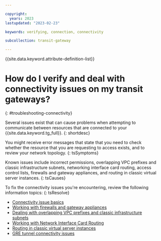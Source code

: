 ```yaml
---

copyright:
  years: 2023
lastupdated: "2023-02-23"

keywords: verifying, connection, connectivity

subcollection: transit-gateway

---
```


{{site.data.keyword.attribute-definition-list}}

# How do I verify and deal with connectivity issues on my transit gateways?
{: #troubleshooting-connectivity}

Several issues exist that can cause problems when attempting to communicate between resources that are connected to your {{site.data.keyword.tg_full}}.
{: shortdesc}

You might receive error messages that state that you need to check whether the resource that you are requesting to access exists, and to review your network topology.
{: tsSymptoms}

Known issues include incorrect permissions, overlapping VPC prefixes and classic infrastructure subnets, networking interface card routing, access control lists, firewalls and gateway appliances, and routing in classic virtual server instances.
{: tsCauses}

To fix the connectivity issues you're encountering, review the following information topics:
{: tsResolve}

* [Connectivity issue basics](/docs/transit-gateway?topic=transit-gateway-connectivity-basics)
* [Working with firewalls and gateway appliances](/docs/transit-gateway?topic=transit-gateway-firewalls-gateways)
* [Dealing with overlapping VPC prefixes and classic infrastructure subnets](/docs/transit-gateway?topic=transit-gateway-overlapping-vpc-prefixes-and-classic-subnets)
* [Working with Network Interface Card Routing](/docs/transit-gateway?topic=transit-gateway-tg-nic)
* [Routing in classic virtual server instances](/docs/transit-gateway?topic=transit-gateway-routing-classic-vsi)
* [GRE tunnel connectivity issues](/docs/transit-gateway?topic=transit-gateway-gre-tunnel-conn-issues)
